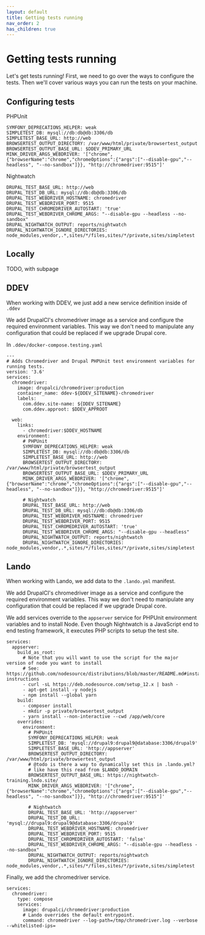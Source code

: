 ```yaml
---
layout: default
title: Getting tests running
nav_order: 2
has_children: true
---
```


# Getting tests running

Let's get tests running! First, we need to go over the ways to configure the
tests. Then we'll cover various ways you can run the tests on your machine.

## Configuring tests

PHPUnit

```
SYMFONY_DEPRECATIONS_HELPER: weak
SIMPLETEST_DB: mysql://db:db@db:3306/db
SIMPLETEST_BASE_URL: http://web
BROWSERTEST_OUTPUT_DIRECTORY: /var/www/html/private/browsertest_output
BROWSERTEST_OUTPUT_BASE_URL: $DDEV_PRIMARY_URL
MINK_DRIVER_ARGS_WEBDRIVER: '["chrome", {"browserName":"chrome","chromeOptions":{"args":["--disable-gpu","--headless", "--no-sandbox"]}}, "http://chromedriver:9515"]'
```

Nightwatch

```
DRUPAL_TEST_BASE_URL: http://web
DRUPAL_TEST_DB_URL: mysql://db:db@db:3306/db
DRUPAL_TEST_WEBDRIVER_HOSTNAME: chromedriver
DRUPAL_TEST_WEBDRIVER_PORT: 9515
DRUPAL_TEST_CHROMEDRIVER_AUTOSTART: 'true'
DRUPAL_TEST_WEBDRIVER_CHROME_ARGS: "--disable-gpu --headless --no-sandbox"
DRUPAL_NIGHTWATCH_OUTPUT: reports/nightwatch
DRUPAL_NIGHTWATCH_IGNORE_DIRECTORIES: node_modules,vendor,.*,sites/*/files,sites/*/private,sites/simpletest
```

## Locally

TODO, with subpage

## DDEV

When working with DDEV, we just add a new service definition inside of `.ddev`

We add DrupalCI's chromedriver image as a service and configure the required
environment variables. This way we don't need to manipulate any configuration
that could be replaced if we upgrade Drupal core.

In `.ddev/docker-compose.testing.yaml`

```
---
# Adds Chromedriver and Drupal PHPUnit test environment variables for running tests.
version: '3.6'
services:
  chromedriver:
    image: drupalci/chromedriver:production
    container_name: ddev-${DDEV_SITENAME}-chromedriver
    labels:
      com.ddev.site-name: ${DDEV_SITENAME}
      com.ddev.approot: $DDEV_APPROOT

  web:
    links:
      - chromedriver:$DDEV_HOSTNAME
    environment:
      # PHPUnit
      SYMFONY_DEPRECATIONS_HELPER: weak
      SIMPLETEST_DB: mysql://db:db@db:3306/db
      SIMPLETEST_BASE_URL: http://web
      BROWSERTEST_OUTPUT_DIRECTORY: /var/www/html/private/browsertest_output
      BROWSERTEST_OUTPUT_BASE_URL: $DDEV_PRIMARY_URL
      MINK_DRIVER_ARGS_WEBDRIVER: '["chrome", {"browserName":"chrome","chromeOptions":{"args":["--disable-gpu","--headless", "--no-sandbox"]}}, "http://chromedriver:9515"]'

      # Nightwatch
      DRUPAL_TEST_BASE_URL: http://web
      DRUPAL_TEST_DB_URL: mysql://db:db@db:3306/db
      DRUPAL_TEST_WEBDRIVER_HOSTNAME: chromedriver
      DRUPAL_TEST_WEBDRIVER_PORT: 9515
      DRUPAL_TEST_CHROMEDRIVER_AUTOSTART: 'true'
      DRUPAL_TEST_WEBDRIVER_CHROME_ARGS: "--disable-gpu --headless"
      DRUPAL_NIGHTWATCH_OUTPUT: reports/nightwatch
      DRUPAL_NIGHTWATCH_IGNORE_DIRECTORIES: node_modules,vendor,.*,sites/*/files,sites/*/private,sites/simpletest
```

## Lando

When working with Lando, we add data to the `.lando.yml` manifest.

We add DrupalCI's chromedriver image as a service and configure the required
environment variables. This way we don't need to manipulate any configuration
that could be replaced if we upgrade Drupal core.

We add services override to the `appserver` service for PHPUnit environment variables and to install Node. Even though Nightwatch is a JavaScript end to end testing framework, it executes
PHP scripts to setup the test site.

```
services:
  appserver:
    build_as_root:
      # Note that you will want to use the script for the major version of node you want to install
      # See: https://github.com/nodesource/distributions/blob/master/README.md#installation-instructions
      - curl -sL https://deb.nodesource.com/setup_12.x | bash -
      - apt-get install -y nodejs
      - npm install --global yarn
    build:
      - composer install
      - mkdir -p private/browsertest_output
      - yarn install --non-interactive --cwd /app/web/core
    overrides:
      environment:
        # PHPUnit
        SYMFONY_DEPRECATIONS_HELPER: weak
        SIMPLETEST_DB: 'mysql://drupal9:drupal9@database:3306/drupal9'
        SIMPLETEST_BASE_URL: 'http://appserver'
        BROWSERTEST_OUTPUT_DIRECTORY: /var/www/html/private/browsertest_output
        # @todo is there a way to dynamically set this in .lando.yml?
        # like have this read from $LANDO_DOMAIN
        BROWSERTEST_OUTPUT_BASE_URL: https://nightwatch-training.lndo.site/
        MINK_DRIVER_ARGS_WEBDRIVER: '["chrome", {"browserName":"chrome","chromeOptions":{"args":["--disable-gpu","--headless", "--no-sandbox"]}}, "http://chromedriver:9515"]'

        # Nightwatch
        DRUPAL_TEST_BASE_URL: 'http://appserver'
        DRUPAL_TEST_DB_URL: 'mysql://drupal9:drupal9@database:3306/drupal9'
        DRUPAL_TEST_WEBDRIVER_HOSTNAME: chromedriver
        DRUPAL_TEST_WEBDRIVER_PORT: 9515
        DRUPAL_TEST_CHROMEDRIVER_AUTOSTART: 'false'
        DRUPAL_TEST_WEBDRIVER_CHROME_ARGS: "--disable-gpu --headless --no-sandbox"
        DRUPAL_NIGHTWATCH_OUTPUT: reports/nightwatch
        DRUPAL_NIGHTWATCH_IGNORE_DIRECTORIES: node_modules,vendor,.*,sites/*/files,sites/*/private,sites/simpletest
```

Finally, we add the chromedriver service.

```
services:
  chromedriver:
    type: compose
    services:
      image: drupalci/chromedriver:production
      # Lando overrides the default entrypoint.
      command: chromedriver --log-path=/tmp/chromedriver.log --verbose --whitelisted-ips=
```
